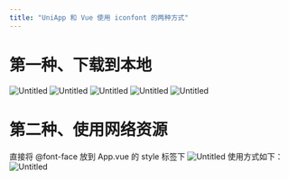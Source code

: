 ```yaml
---
title: "UniApp 和 Vue 使用 iconfont 的两种方式"
---
```



# 第一种、下载到本地

![Untitled](/assets/uniapp-vue-iconfont-1.webp)
![Untitled](/assets/uniapp-vue-iconfont-2.png)
![Untitled](/assets/uniapp-vue-iconfont-3.webp)
![Untitled](/assets/uniapp-vue-iconfont-4.webp)
![Untitled](/assets/uniapp-vue-iconfont-5.webp)

# 第二种、使用网络资源

直接将 @font-face 放到 App.vue 的 style 标签下
![Untitled](/assets/uniapp-vue-iconfont-6.png)
使用方式如下：
![Untitled](/assets/uniapp-vue-iconfont-7.png)
